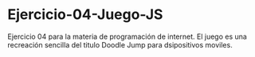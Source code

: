 # Ejercicio-04-Juego-JS

Ejercicio 04 para la materia de programación de internet. El juego es una recreación sencilla del titulo Doodle Jump para dsipositivos moviles. 
